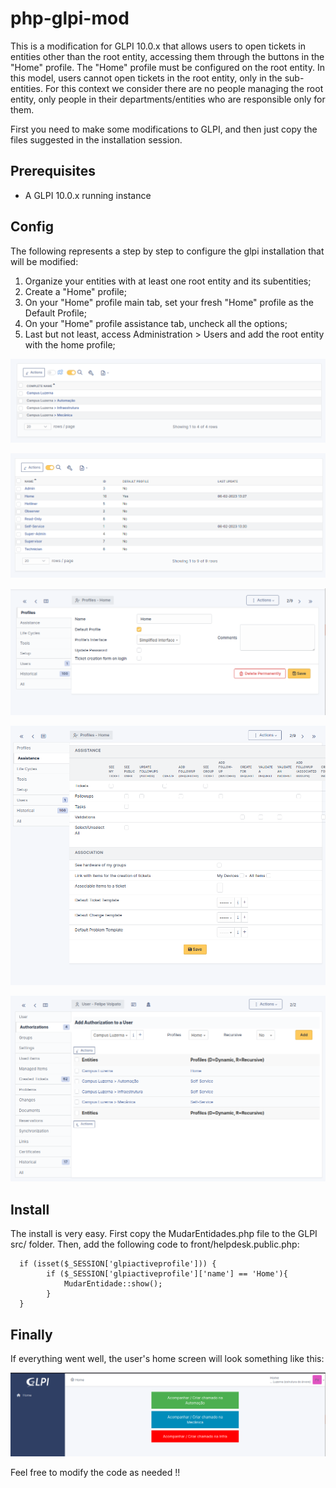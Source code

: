 # php-glpi-mod

This is a modification for GLPI 10.0.x that allows users to open tickets in entities other than the root entity, accessing them through the buttons in the "Home" profile. The "Home" profile must be configured on the root entity. In this model, users cannot open tickets in the root entity, only in the sub-entities. For this context we consider there are no people managing the root entity, only people in their departments/entities who are responsible only for them.

First you need to make some modifications to GLPI, and then just copy the files suggested in the installation session.

Prerequisites
-----------------------
  - A GLPI 10.0.x running instance

Config
-----------------------

The following represents a step by step to configure the glpi installation that will be modified:

  1) Organize your entities with at least one root entity and its subentities;
  2) Create a "Home" profile;
  3) On your "Home" profile main tab, set your fresh "Home" profile as the Default Profile;
  4) On your "Home" profile assistance tab, uncheck all the options;
  5) Last but not least, access Administration > Users and add the root entity with the home profile;
  
<p align="center">
  <img src="img/entities.png">
</p>

<p align="center">
  <img src="img/profiles.png">
</p>

<p align="center">
  <img src="img/profile-home-profiles.png">
</p>

<p align="center">
  <img src="img/profile-home-assistance.png">
</p>

<p align="center">
  <img src="img/admin-user-authorization.png">
</p>

Install
-----------------------
The install is very easy. First copy the MudarEntidades.php file to the GLPI src/ folder. Then, add the following code to front/helpdesk.public.php:

```
  if (isset($_SESSION['glpiactiveprofile'])) {
        if ($_SESSION['glpiactiveprofile']['name'] == 'Home'){
            MudarEntidade::show();
        }
  }  
```

Finally
-----------------------
If everything went well, the user's home screen will look something like this:
<p align="center">
  <img src="img/user-home-page.png">
</p>

Feel free to modify the code as needed !!
